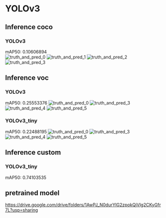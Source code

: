 # YOLOv3 
## Inference coco 
### YOLOv3 
mAP50: 0.10606894  
![truth_and_pred_0](https://user-images.githubusercontent.com/42567320/234242047-9445f6b7-3d15-4366-83eb-d27478093c67.jpg) 
![truth_and_pred_1](https://user-images.githubusercontent.com/42567320/234242061-15b216ea-a71a-4e6e-afa9-64af04297c48.jpg) 
![truth_and_pred_2](https://user-images.githubusercontent.com/42567320/234242074-29808aff-40af-4340-9578-87e968f93964.jpg) 
![truth_and_pred_3](https://user-images.githubusercontent.com/42567320/234242081-ae0f59e9-e602-4c44-b36b-2110e9091082.jpg) 

## Inference voc 
### YOLOv3 
mAP50: 0.25553376 
![truth_and_pred_0](https://user-images.githubusercontent.com/42567320/234242697-2c947fc4-c166-4a2b-bb71-8425e0f8558b.jpg) 
![truth_and_pred_3](https://user-images.githubusercontent.com/42567320/234242706-55a0ab23-6c52-4b30-997b-fb184ef8cf13.jpg) 
![truth_and_pred_4](https://user-images.githubusercontent.com/42567320/234242717-fed1e652-b946-4efe-b43d-ca5b998720af.jpg) 
![truth_and_pred_5](https://user-images.githubusercontent.com/42567320/234242726-a870bd3f-bce1-409f-a104-01384b0ebec0.jpg) 
### YOLOv3_tiny 
mAP50: 0.22488195 
![truth_and_pred_0](https://user-images.githubusercontent.com/42567320/234242889-6c62adb7-5b13-4267-8fe2-953584678a6d.jpg) 
![truth_and_pred_3](https://user-images.githubusercontent.com/42567320/234242898-a12f13ce-adb6-444c-8879-7c64c2a49718.jpg) 
![truth_and_pred_4](https://user-images.githubusercontent.com/42567320/234242908-874592c1-60f3-4de9-90c3-82e2ed0dc23e.jpg) 
![truth_and_pred_5](https://user-images.githubusercontent.com/42567320/234242922-f1ff0935-a06d-4450-a8b2-a93a80298465.jpg) 

## Inference custom 
 
### YOLOv3_tiny 
mAP50: 0.74103535 


## pretrained model 
https://drive.google.com/drive/folders/1AwPJ_N0durYlG2zpokQjVlg2CKyGfr7L?usp=sharing
